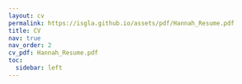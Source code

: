 ```yaml
---
layout: cv
permalink: https://isgla.github.io/assets/pdf/Hannah_Resume.pdf
title: CV
nav: true
nav_order: 2
cv_pdf: Hannah_Resume.pdf
toc:
  sidebar: left
---
```

